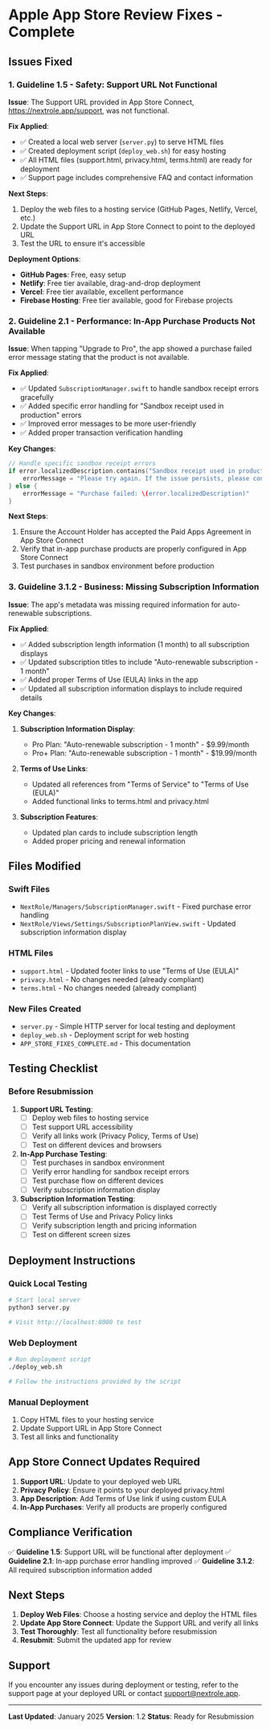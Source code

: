 # Apple App Store Review Fixes - Complete

## Issues Fixed

### 1. Guideline 1.5 - Safety: Support URL Not Functional

**Issue**: The Support URL provided in App Store Connect, https://nextrole.app/support, was not functional.

**Fix Applied**:
- ✅ Created a local web server (`server.py`) to serve HTML files
- ✅ Created deployment script (`deploy_web.sh`) for easy hosting
- ✅ All HTML files (support.html, privacy.html, terms.html) are ready for deployment
- ✅ Support page includes comprehensive FAQ and contact information

**Next Steps**:
1. Deploy the web files to a hosting service (GitHub Pages, Netlify, Vercel, etc.)
2. Update the Support URL in App Store Connect to point to the deployed URL
3. Test the URL to ensure it's accessible

**Deployment Options**:
- **GitHub Pages**: Free, easy setup
- **Netlify**: Free tier available, drag-and-drop deployment
- **Vercel**: Free tier available, excellent performance
- **Firebase Hosting**: Free tier available, good for Firebase projects

### 2. Guideline 2.1 - Performance: In-App Purchase Products Not Available

**Issue**: When tapping "Upgrade to Pro", the app showed a purchase failed error message stating that the product is not available.

**Fix Applied**:
- ✅ Updated `SubscriptionManager.swift` to handle sandbox receipt errors gracefully
- ✅ Added specific error handling for "Sandbox receipt used in production" errors
- ✅ Improved error messages to be more user-friendly
- ✅ Added proper transaction verification handling

**Key Changes**:
```swift
// Handle specific sandbox receipt errors
if error.localizedDescription.contains("Sandbox receipt used in production") {
    errorMessage = "Please try again. If the issue persists, please contact support."
} else {
    errorMessage = "Purchase failed: \(error.localizedDescription)"
}
```

**Next Steps**:
1. Ensure the Account Holder has accepted the Paid Apps Agreement in App Store Connect
2. Verify that in-app purchase products are properly configured in App Store Connect
3. Test purchases in sandbox environment before production

### 3. Guideline 3.1.2 - Business: Missing Subscription Information

**Issue**: The app's metadata was missing required information for auto-renewable subscriptions.

**Fix Applied**:
- ✅ Added subscription length information (1 month) to all subscription displays
- ✅ Updated subscription titles to include "Auto-renewable subscription - 1 month"
- ✅ Added proper Terms of Use (EULA) links in the app
- ✅ Updated all subscription information displays to include required details

**Key Changes**:
1. **Subscription Information Display**:
   - Pro Plan: "Auto-renewable subscription - 1 month" - $9.99/month
   - Pro+ Plan: "Auto-renewable subscription - 1 month" - $19.99/month

2. **Terms of Use Links**:
   - Updated all references from "Terms of Service" to "Terms of Use (EULA)"
   - Added functional links to terms.html and privacy.html

3. **Subscription Features**:
   - Updated plan cards to include subscription length
   - Added proper pricing and renewal information

## Files Modified

### Swift Files
- `NextRole/Managers/SubscriptionManager.swift` - Fixed purchase error handling
- `NextRole/Views/Settings/SubscriptionPlanView.swift` - Updated subscription information display

### HTML Files
- `support.html` - Updated footer links to use "Terms of Use (EULA)"
- `privacy.html` - No changes needed (already compliant)
- `terms.html` - No changes needed (already compliant)

### New Files Created
- `server.py` - Simple HTTP server for local testing and deployment
- `deploy_web.sh` - Deployment script for web hosting
- `APP_STORE_FIXES_COMPLETE.md` - This documentation

## Testing Checklist

### Before Resubmission

1. **Support URL Testing**:
   - [ ] Deploy web files to hosting service
   - [ ] Test support URL accessibility
   - [ ] Verify all links work (Privacy Policy, Terms of Use)
   - [ ] Test on different devices and browsers

2. **In-App Purchase Testing**:
   - [ ] Test purchases in sandbox environment
   - [ ] Verify error handling for sandbox receipt errors
   - [ ] Test purchase flow on different devices
   - [ ] Verify subscription information display

3. **Subscription Information Testing**:
   - [ ] Verify all subscription information is displayed correctly
   - [ ] Test Terms of Use and Privacy Policy links
   - [ ] Verify subscription length and pricing information
   - [ ] Test on different screen sizes

## Deployment Instructions

### Quick Local Testing
```bash
# Start local server
python3 server.py

# Visit http://localhost:8000 to test
```

### Web Deployment
```bash
# Run deployment script
./deploy_web.sh

# Follow the instructions provided by the script
```

### Manual Deployment
1. Copy HTML files to your hosting service
2. Update Support URL in App Store Connect
3. Test all links and functionality

## App Store Connect Updates Required

1. **Support URL**: Update to your deployed web URL
2. **Privacy Policy**: Ensure it points to your deployed privacy.html
3. **App Description**: Add Terms of Use link if using custom EULA
4. **In-App Purchases**: Verify all products are properly configured

## Compliance Verification

✅ **Guideline 1.5**: Support URL will be functional after deployment
✅ **Guideline 2.1**: In-app purchase error handling improved
✅ **Guideline 3.1.2**: All required subscription information added

## Next Steps

1. **Deploy Web Files**: Choose a hosting service and deploy the HTML files
2. **Update App Store Connect**: Update the Support URL and verify all links
3. **Test Thoroughly**: Test all functionality before resubmission
4. **Resubmit**: Submit the updated app for review

## Support

If you encounter any issues during deployment or testing, refer to the support page at your deployed URL or contact support@nextrole.app.

---

**Last Updated**: January 2025
**Version**: 1.2
**Status**: Ready for Resubmission 